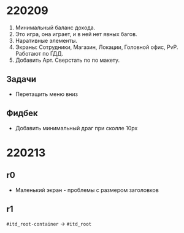 # 220209
1. Минимальный баланс дохода.
2. Это игра, она играет, и в ней нет явных багов.
3. Наративные элементы.
4. Экраны: Сотрудники, Магазин, Локации, Головной офис, PvP. Работают по ГДД.
5. Добавить Арт. Сверстать по по макету.

## Задачи
- Перетащить меню вниз

## Фидбек
- Добавить минимальный драг при сколле 10px

# 220213
## r0

- Маленький экран - проблемы с размером заголовков

## r1
`#itd_root-container` -> `#itd_root`
